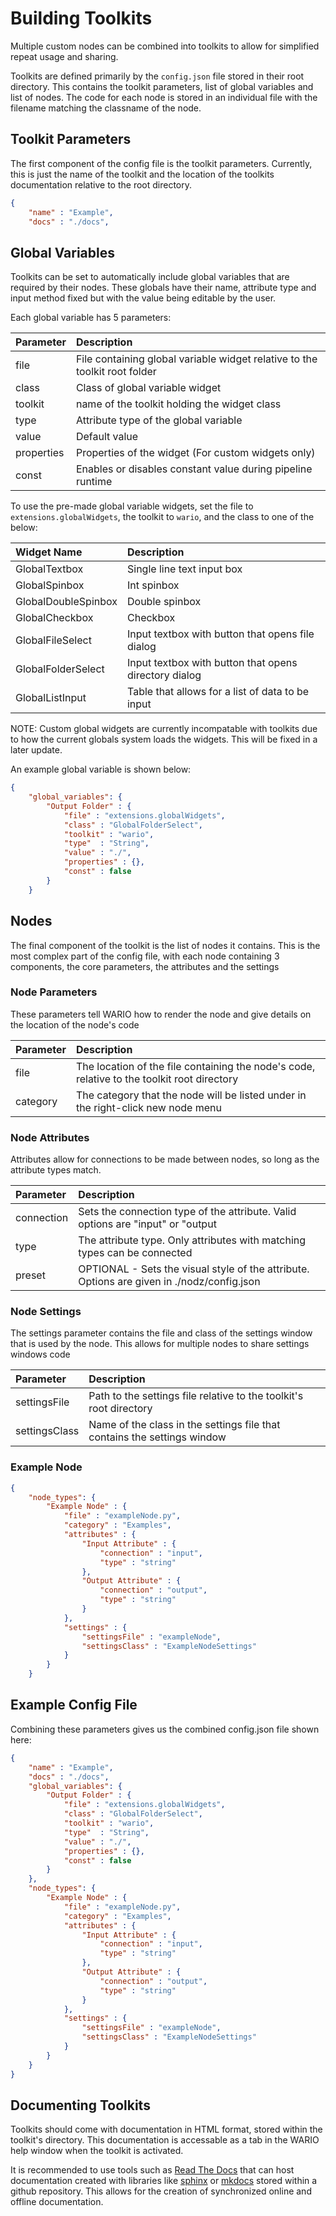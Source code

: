 # Building Toolkits

Multiple custom nodes can be combined into toolkits to allow for simplified repeat usage and sharing.

Toolkits are defined primarily by the ```config.json``` file stored in their root directory. This contains the toolkit parameters, list of global variables and list of nodes. The code for each node is stored in an individual file with the filename matching the classname of the node.

## Toolkit Parameters

The first component of the config file is the toolkit parameters. Currently, this is just the name of the toolkit and the location of the toolkits documentation relative to the root directory. 

```json
{
    "name" : "Example",
    "docs" : "./docs",
```

## Global Variables

Toolkits can be set to automatically include global variables that are required by their nodes. These globals have their name, attribute type and input method fixed but with the value being editable by the user.

Each global variable has 5 parameters:

| Parameter | Description | 
| :--- | :--- | 
| file | File containing global variable widget relative to the toolkit root folder | 
| class | Class of global variable widget | 
| toolkit | name of the toolkit holding the widget class |
| type | Attribute type of the global variable | 
| value | Default value | 
| properties | Properties of the widget (For custom widgets only) |
| const | Enables or disables constant value during pipeline runtime | 

To use the pre-made global variable widgets, set the file to ```extensions.globalWidgets```, the toolkit to ```wario```, and the class to one of the below:

| Widget Name | Description | 
| :--- | :--- | 
| GlobalTextbox | Single line text input box | 
| GlobalSpinbox | Int spinbox | 
| GlobalDoubleSpinbox | Double spinbox | 
| GlobalCheckbox | Checkbox | 
| GlobalFileSelect | Input textbox with button that opens file dialog | 
| GlobalFolderSelect | Input textbox with button that opens directory dialog | 
| GlobalListInput | Table that allows for a list of data to be input | 

NOTE: Custom global widgets are currently incompatable with toolkits due to how the current globals system loads the widgets. This will be fixed in a later update.

An example global variable is shown below:

```json
{
    "global_variables": {
        "Output Folder" : {
            "file" : "extensions.globalWidgets",
            "class" : "GlobalFolderSelect",
            "toolkit" : "wario",
            "type"  : "String",
            "value" : "./",
            "properties" : {},
            "const" : false
        }
    }
```

## Nodes

The final component of the toolkit is the list of nodes it contains. This is the most complex part of the config file, with each node containing 3 components, the core parameters, the attributes and the settings

### Node Parameters

These parameters tell WARIO how to render the node and give details on the location of the node's code

| Parameter | Description | 
| :--- | :--- | 
| file | The location of the file containing the node's code, relative to the toolkit root directory | 
| category | The category that the node will be listed under in the right-click new node menu |  

### Node Attributes

Attributes allow for connections to be made between nodes, so long as the attribute types match.

| Parameter | Description | 
| :--- | :--- | 
| connection | Sets the connection type of the attribute. Valid options are "input" or "output |
| type | The attribute type. Only attributes with matching types can be connected | 
| preset | OPTIONAL - Sets the visual style of the attribute. Options are given in ./nodz/config.json |


### Node Settings

The settings parameter contains the file and class of the settings window that is used by the node. This allows for multiple nodes to share settings windows code

| Parameter | Description | 
| :--- | :--- | 
| settingsFile | Path to the settings file relative to the toolkit's root directory | 
| settingsClass | Name of the class in the settings file that contains the settings window | 

### Example Node

```json
{
    "node_types": {
        "Example Node" : {
            "file" : "exampleNode.py",
            "category" : "Examples",
            "attributes" : {
                "Input Attribute" : {
                    "connection" : "input",
                    "type" : "string"
                },
                "Output Attribute" : {
                    "connection" : "output",
                    "type" : "string"
                }
            },
            "settings" : {
                "settingsFile" : "exampleNode",
                "settingsClass" : "ExampleNodeSettings"
            }  
        }
    }
```

## Example Config File

Combining these parameters gives us the combined config.json file shown here:

```json
{
    "name" : "Example",
    "docs" : "./docs",
    "global_variables": {
        "Output Folder" : {
            "file" : "extensions.globalWidgets",
            "class" : "GlobalFolderSelect",
            "toolkit" : "wario",
            "type"  : "String",
            "value" : "./",
            "properties" : {},
            "const" : false
        }
    },
    "node_types": {
        "Example Node" : {
            "file" : "exampleNode.py",
            "category" : "Examples",
            "attributes" : {
                "Input Attribute" : {
                    "connection" : "input",
                    "type" : "string"
                },
                "Output Attribute" : {
                    "connection" : "output",
                    "type" : "string"
                }
            },
            "settings" : {
                "settingsFile" : "exampleNode",
                "settingsClass" : "ExampleNodeSettings"
            }  
        }
    }
}
```

## Documenting Toolkits

Toolkits should come with documentation in HTML format, stored within the toolkit's directory. This documentation is accessable as a tab in the WARIO help window when the toolkit is activated.

It is recommended to use tools such as [Read The Docs](https://readthedocs.org/) that can host documentation created with libraries like [sphinx](https://www.sphinx-doc.org/en/master/index.html) or [mkdocs](https://www.mkdocs.org/) stored within a github repository. This allows for the creation of synchronized online and offline documentation.